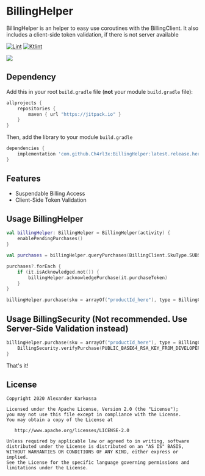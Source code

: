 # BillingHelper
BillingHelper is an helper to easy use coroutines with the BillingClient.
It also includes a client-side token validation, if there is not server available

<a href="https://github.com/Ch4rl3x/BillingHelper/actions?query=workflow%3ALint"><img src="https://github.com/Ch4rl3x/BillingHelper/workflows/Lint/badge.svg" alt="Lint"></a>
<a href="https://github.com/Ch4rl3x/BillingHelper/actions?query=workflow%3AKtlint"><img src="https://github.com/Ch4rl3x/BillingHelper/workflows/Ktlint/badge.svg" alt="Ktlint"></a>

[![](https://jitpack.io/v/Ch4rl3x/BillingHelper.svg)](https://jitpack.io/#Ch4rl3x/BillingHelper)

## Dependency

Add this in your root `build.gradle` file (**not** your module `build.gradle` file):

```gradle
allprojects {
	repositories {
        maven { url "https://jitpack.io" }
    }
}
```

Then, add the library to your module `build.gradle`
```gradle
dependencies {
    implementation 'com.github.Ch4rl3x:BillingHelper:latest.release.here'
}
```

## Features
- Suspendable Billing Access
- Client-Side Token Validation

## Usage BillingHelper

```kotlin
val billingHelper: BillingHelper = BillingHelper(activity) {
    enablePendingPurchases()
}

val purchases = billingHelper.queryPurchases(BillingClient.SkuType.SUBS)

purchases?.forEach {
    if (it.isAcknowledged.not()) {
        billingHelper.acknowledgePurchase(it.purchaseToken)
    }
}

billingHelper.purchase(sku = arrayOf("productId_here"), type = BillingClient.SkuType.SUBS)
```

## Usage BillingSecurity (Not recommended. Use Server-Side Validation instead)

```kotlin
billingHelper.purchase(sku = arrayOf("productId_here"), type = BillingClient.SkuType.SUBS) { purchase ->
    BillingSecurity.verifyPurchase(PUBLIC_BASE64_RSA_KEY_FROM_DEVELOPER_CONSOLE, purchase.originalJson, purchase.signature)
}
```

That's it!

License
--------

    Copyright 2020 Alexander Karkossa

    Licensed under the Apache License, Version 2.0 (the "License");
    you may not use this file except in compliance with the License.
    You may obtain a copy of the License at

       http://www.apache.org/licenses/LICENSE-2.0

    Unless required by applicable law or agreed to in writing, software
    distributed under the License is distributed on an "AS IS" BASIS,
    WITHOUT WARRANTIES OR CONDITIONS OF ANY KIND, either express or implied.
    See the License for the specific language governing permissions and
    limitations under the License.
